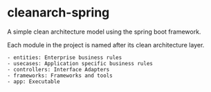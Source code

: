 # cleanarch-spring

A simple clean architecture model using the spring boot framework.

Each module in the project is named after its clean architecture layer.

    - entities: Enterprise business rules
    - usecases: Application specific business rules
    - controllers: Interface Adapters
    - frameworks: Frameworks and tools 
    - app: Executable
